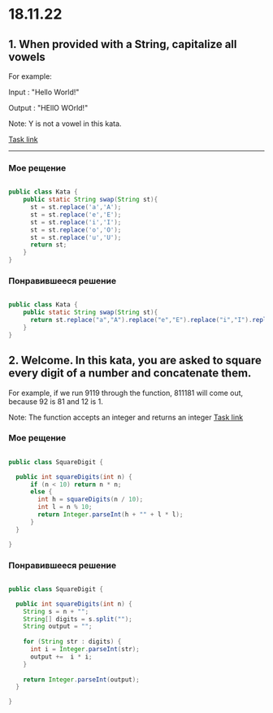 # 18.11.22
## 1. When provided with a String, capitalize all vowels

For example:

Input : "Hello World!"

Output : "HEllO WOrld!"

Note: Y is not a vowel in this kata.

[Task link](https://www.codewars.com/kata/5831c204a31721e2ae000294/train/java)
___
### Мое рещение 
```java

public class Kata {
    public static String swap(String st){
      st = st.replace('a','A');
      st = st.replace('e','E');
      st = st.replace('i','I');
      st = st.replace('o','O');
      st = st.replace('u','U');
      return st;
    }
}

```

### Понравившееся решение
```java

public class Kata {
    public static String swap(String st){
      return st.replace("a","A").replace("e","E").replace("i","I").replace("o","O").replace("u","U");
    }
}

```
## 2. Welcome. In this kata, you are asked to square every digit of a number and concatenate them.

For example, if we run 9119 through the function, 811181 will come out, because 92 is 81 and 12 is 1.

Note: The function accepts an integer and returns an integer
[Task link](https://www.codewars.com/kata/546e2562b03326a88e000020/train/java)
### Мое рещение 
```java

public class SquareDigit {

  public int squareDigits(int n) {
      if (n < 10) return n * n;
      else {
        int h = squareDigits(n / 10);
        int l = n % 10;
        return Integer.parseInt(h + "" + l * l);
      }
  }

}

```

### Понравившееся решение
```java

public class SquareDigit {

  public int squareDigits(int n) {
    String s = n + "";
    String[] digits = s.split("");
    String output = "";
    
    for (String str : digits) {
      int i = Integer.parseInt(str);
      output +=  i * i;
    }
    
    return Integer.parseInt(output);
  }

}

```
